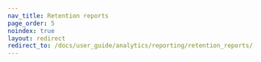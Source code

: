 ```yaml
---
nav_title: Retention reports
page_order: 5
noindex: true
layout: redirect
redirect_to: /docs/user_guide/analytics/reporting/retention_reports/
---
```


